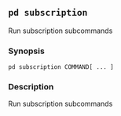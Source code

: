 ## `pd subscription`

Run subscription subcommands

### Synopsis

    pd subscription COMMAND[ ... ]

### Description

Run subscription subcommands


